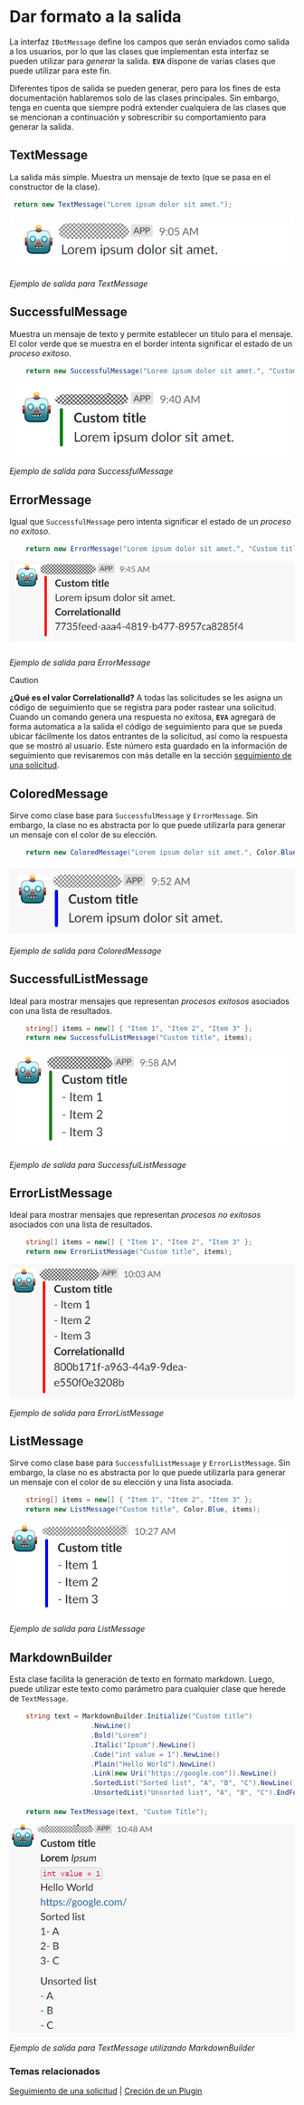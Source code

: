 # Dar formato a la salida

La interfaz `IBotMessage` define los campos que serán enviados como salida a los usuarios, por lo que las clases que implementan esta interfaz se pueden utilizar para _generar_ la salida. **`EVA`** dispone de varias clases que puede utilizar para este fin.

Diferentes tipos de salida se pueden generar, pero para los fines de esta documentación hablaremos solo de las clases principales. Sin embargo, tenga en cuenta que siempre podrá extender cualquiera de las clases que se mencionan a continuación y sobrescribir su comportamiento para generar la salida.

## TextMessage

La salida más simple. Muestra un mensaje de texto (que se pasa en el constructor de la clase).

```c#
 return new TextMessage("Lorem ipsum dolor sit amet.");
```

![Ejemplo de salida TextMessage](../images/textmessage-ouput.png "Ejemplo de salida TextMessage")

_Ejemplo de salida para TextMessage_

## SuccessfulMessage

Muestra un mensaje de texto y permite establecer un titulo para el mensaje. El color verde que se muestra en el border intenta significar el estado de un _proceso exitoso_.

```c#
    return new SuccessfulMessage("Lorem ipsum dolor sit amet.", "Custom title");
```

![Ejemplo de salida SuccessfulMessage](../images/successfulmessage-ouput.png "Ejemplo de salida SuccessfulMessage")

_Ejemplo de salida para SuccessfulMessage_

## ErrorMessage

Igual que `SuccessfulMessage` pero intenta significar el estado de un _proceso no exitoso_.

```c#
    return new ErrorMessage("Lorem ipsum dolor sit amet.", "Custom title");
```

![Ejemplo de salida ErrorMessage](../images/errormessage-ouput.png "Ejemplo de salida ErrorMessage")

_Ejemplo de salida para ErrorMessage_

> [!CAUTION]
> **¿Qué es el valor CorrelationalId?** A todas las solicitudes se les asigna un código de seguimiento que se registra para poder rastear una solicitud. Cuando un comando genera una respuesta no exitosa, **`EVA`** agregará de forma automatica a la salida el código de seguimiento para que se pueda ubicar fácilmente los datos entrantes de la solicitud, así como la respuesta que se mostró al usuario. Este número esta guardado en la información de seguimiento que revisaremos con más detalle en la sección [seguimiento de una solicitud](../api/trace-request.md).

## ColoredMessage

Sirve como clase base para `SuccessfulMessage` y `ErrorMessage`. Sin embargo, la clase no es abstracta por lo que puede utilizarla para generar un mensaje con el color de su elección. 

```c#
    return new ColoredMessage("Lorem ipsum dolor sit amet.", Color.Blue,"Custom title");
```

![Ejemplo de salida ColoredMessage](../images/coloredmessage-ouput.png "Ejemplo de salida ColoredMessage")

_Ejemplo de salida para ColoredMessage_


## SuccessfulListMessage

Ideal para mostrar mensajes que representan _procesos exitosos_ asociados con una lista de resultados.

```c#
    string[] items = new[] { "Item 1", "Item 2", "Item 3" };
    return new SuccessfulListMessage("Custom title", items);
```

![Ejemplo de salida SuccessfulListMessage](../images/successfullistmessage-output.png "Ejemplo de salida SuccessfulListMessage")

_Ejemplo de salida para SuccessfulListMessage_


## ErrorListMessage

Ideal para mostrar mensajes que representan _procesos no exitosos_ asociados con una lista de resultados.

```c#
    string[] items = new[] { "Item 1", "Item 2", "Item 3" };
    return new ErrorListMessage("Custom title", items);
```

![Ejemplo de salida ErrorListMessage](../images/errorlistmessage-output.png "Ejemplo de salida ErrorListMessage")

_Ejemplo de salida para ErrorListMessage_

## ListMessage

Sirve como clase base para `SuccessfulListMessage` y `ErrorListMessage`. Sin embargo, la clase no es abstracta por lo que puede utilizarla para generar un mensaje con el color de su elección y una lista asociada.

```c#
    string[] items = new[] { "Item 1", "Item 2", "Item 3" };
    return new ListMessage("Custom title", Color.Blue, items);
```

![Ejemplo de salida ListMessage](../images/listmessage-output.png "Ejemplo de salida ListMessage")

_Ejemplo de salida para ListMessage_

## MarkdownBuilder

Esta clase facilita la generación de texto en formato markdown. Luego, puede utilizar este texto como parámetro para cualquier clase que herede de `TextMessage`.

```c#
    string text = MarkdownBuilder.Initialize("Custom title")
                    .NewLine()
                    .Bold("Lorem")
                    .Italic("Ipsum").NewLine()
                    .Code("int value = 1").NewLine()
                    .Plain("Hello World").NewLine()
                    .Link(new Uri("https://google.com")).NewLine()
                    .SortedList("Sorted list", "A", "B", "C").NewLine()
                    .UnsortedList("Unsorted list", "A", "B", "C").EndFormat().ToMarkdown();

    return new TextMessage(text, "Custom Title");
```


![Ejemplo de salida MarkdownBuilder](../images/markdownbuilder-output.png "Ejemplo de salida MarkdownBuilder")

_Ejemplo de salida para TextMessage utilizando MarkdownBuilder_


### Temas relacionados
[Seguimiento de una solicitud](../api/trace-request.md) | [Creción de un Plugin](new-plugin.md)